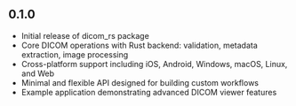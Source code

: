 ## 0.1.0

* Initial release of dicom_rs package
* Core DICOM operations with Rust backend: validation, metadata extraction, image processing
* Cross-platform support including iOS, Android, Windows, macOS, Linux, and Web
* Minimal and flexible API designed for building custom workflows
* Example application demonstrating advanced DICOM viewer features
